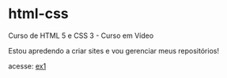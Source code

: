 # html-css
 Curso de HTML 5 e CSS 3 - Curso em Vídeo

Estou apredendo a criar sites e vou gerenciar meus repositórios!

acesse: <a href="https://deboraagaspar.github.io/html-css/exercicios/ex001">ex1</a>